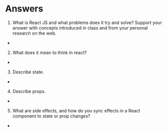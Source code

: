 # Answers

1. What is React JS and what problems does it try and solve? Support your answer with concepts introduced in class and from your personal research on the web.
- 

2. What does it mean to think in react?
- 

3. Describe state.
- 

4. Describe props.
- 

5. What are side effects, and how do you sync effects in a React component to state or prop changes?
- 
